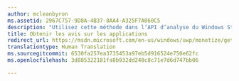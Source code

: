 ```yaml
---
author: mcleanbyron
ms.assetid: 2967C757-9D8A-4B37-8AA4-A325F7A060C5
description: "Utilisez cette méthode dans l’API d’analyse du Windows Store pour obtenir les avis relatifs à une plage de dates donnée, et suivant d’autres filtres facultatifs."
title: Obtenir les avis sur les applications
redirect_url: https://msdn.microsoft.com/en-us/windows/uwp/monetize/get-error-reporting-data
translationtype: Human Translation
ms.sourcegitcommit: 6530fa257ea3735453a97eb5d916524e750e62fc
ms.openlocfilehash: 3d885322181fa8b932dd248c8c71e7d6d747bb06

---
```




<!--HONumber=Jun16_HO4-->


